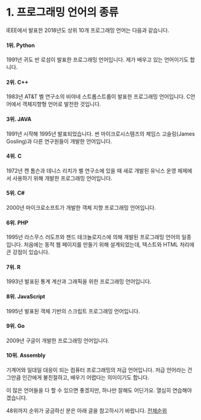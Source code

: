 # 1. 프로그래밍 언어의 종류
IEEE에서 발표한 2018년도 상위 10개 프로그래밍 언어는 다음과 같습니다.

#### 1위. Python
1991년 귀도 반 로섬이 발표한 프로그래밍 언어입니다. 제가 배우고 있는 언어이기도 합니다.

#### 2위. C++
1983년 AT&T 벨 연구소의 비야네 스트롭스트룹이 발표한 프로그래밍 언어입니다. C언어에서 객체지향형 언어로 발전한 것입니다.

#### 3위. JAVA
1991년 시작해 1995년 발표되었습니다.  썬 마이크로시스템즈의 제임스 고슬링(James Gosling)과 다른 연구원들이 개발한 언어입니다. 

#### 4위. C
1972년 켄 톰슨과 데니스 리치가 벨 연구소에 있을 때 새로 개발된 유닉스 운영 체제에서 사용하기 위해 개발한 프로그래밍 언어입니다.

#### 5위. C#
2000년  마이크로소프트가 개발한 객체 지향 프로그래밍 언어입니다.

#### 6위. PHP
1995년 라스무스 러도프와 젠드 테크놀로지스에 의해 개발된 프로그래밍 언어의 일종입니다. 처음에는 동적 웹 페이지를 만들기 위해 설계되었는데, 텍스트와 HTML 처리에 큰 강점이 있습니다.

#### 7위. R
1993년 발표된 통계 계산과 그래픽을 위한 프로그래밍 언어입니다.

#### 8위. JavaScript
1995년 발표된 객체 기반의 스크립트 프로그래밍 언어입니다.

#### 9위. Go
2009년 구글이 개발한 프로그래밍 언어입니다.

#### 10위. Assembly
기계어와 일대일 대응이 되는 컴퓨터 프로그래밍의 저급 언어입니다. 저급 언어라는 건 그만큼 인간에게 불친절하고, 배우기 어렵다는 의미이기도 합니다.

이 많은 언어들을 다 할 수 있으면 좋겠지만, 하나만 잘해도 어딘가요. 열심히 연습해야겠습니다.

48위까지 순위가 궁금하신 분은 아래 글을 참고하시기 바랍니다.
[전체순위](https://spectrum.ieee.org/static/interactive-the-top-programming-languages-2018)
